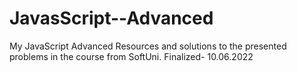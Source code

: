 # JavasScript--Advanced
My JavaScript Advanced Resources and solutions to the presented problems in the course from SoftUni. Finalized- 10.06.2022
